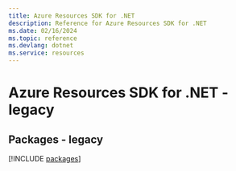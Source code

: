 ```yaml
---
title: Azure Resources SDK for .NET
description: Reference for Azure Resources SDK for .NET
ms.date: 02/16/2024
ms.topic: reference
ms.devlang: dotnet
ms.service: resources
---
```

# Azure Resources SDK for .NET - legacy
## Packages - legacy
[!INCLUDE [packages](resources-index.md)]